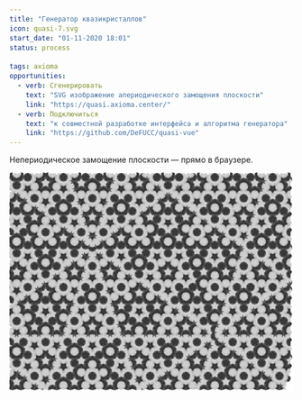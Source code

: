 ```yaml
---
title: "Генератор квазикристаллов"
icon: quasi-7.svg
start_date: "01-11-2020 18:01"
status: process

tags: axioma
opportunities:
  - verb: Сгенерировать
    text: "SVG изображение апериодического замощения плоскости"
    link: "https://quasi.axioma.center/"
  - verb: Подключиться
    text: "к совместной разработке интерфейса и алгоритма генератора"
    link: "https://github.com/DeFUCC/quasi-vue"
---
```


Непериодическое замощение плоскости — прямо в браузере.

![](./quasi-7.svg)
